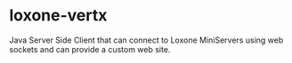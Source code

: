 # loxone-vertx
Java Server Side Client that can connect to Loxone MiniServers using web sockets and can provide a custom web site.
